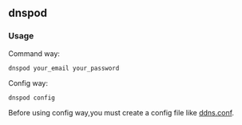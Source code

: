 ## dnspod


### Usage

Command way:

    dnspod your_email your_password
    
Config way:

    dnspod config

Before using config way,you must create a config file like [ddns.conf](https://coding.net/u/willsky/p/dnspod/git/blob/master/ddns.conf).
